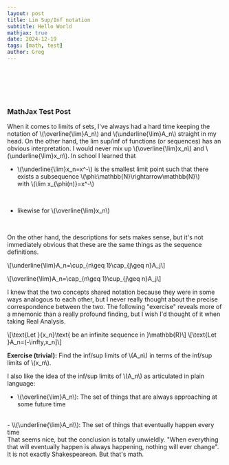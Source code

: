 ```yaml
---
layout: post
title: Lim Sup/Inf notation
subtitle: Hello World
mathjax: true
date: 2024-12-19
tags: [math, test]
author: Greg
---
```

<br><br><br><br>

### MathJax Test Post

When it comes to limits of sets, I've always had a hard time keeping the notation of \\(\overline{\lim}A_n\\) and \\(\underline{\lim}A_n\\) straight in my head.
On the other hand, the lim sup/inf of functions (or sequences) has an obvious interpretation. I would never mix up \\(\overline{\lim}x_n\\) and \\(\underline{\lim}x_n\\). In school I learned that

- \\(\underline{\lim}x_n=x^-\\) is the smallest limit point such that there exists a subsequence \\(\phi:\mathbb{N}\rightarrow\mathbb{N}\\)<br> with \\(\lim x_{\phi(n)}=x^-\\)
<br>

- likewise for \\(\overline{\lim}x_n\\)
<br>

On the other hand, the descriptions for sets makes sense, but it's not immediately obvious that these are the same things as the sequence definitions.

\\[\underline{\lim}A_n=\cup_{n\geq 1}\cap_{j\geq n}A_j\\]

\\[\overline{\lim}A_n=\cap_{n\geq 1}\cup_{j\geq n}A_j\\]

I knew that the two concepts shared notation because they were in some ways analogous to each other, but I never really thought about the precise
correspondence between the two. The following "exercise" reveals more of a mnemonic than a really profound finding, but I wish I'd thought of it when taking Real Analysis.

\\[\text{Let }\{x_n\}\text{ be an infinite sequence in }\mathbb{R}\\]
\\[\text{Let }A_n=(-\infty,x_n]\\]

**Exercise (trivial):** Find the inf/sup limits of \\(A_n\\) in terms of the inf/sup limits of \\(x_n\\).

I also like the idea of the inf/sup limits of \\(A_n\\) as articulated in plain language:

- \\(\overline{\lim}A_n\\): The set of things that are always approaching at some future time
<br>
- \\(\underline{\lim}A_n\\): The set of things that eventually happen every time
<br>
That seems nice, but the conclusion is totally unwieldly. "When everything that will eventually happen is always happening, nothing will ever change". It is not exactly Shakespearean. But that's math.